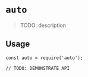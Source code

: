 # `auto`

> TODO: description

## Usage

```
const auto = require('auto');

// TODO: DEMONSTRATE API
```

